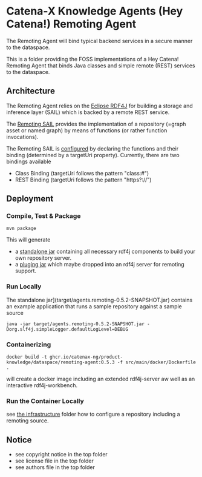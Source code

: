 # Catena-X Knowledge Agents (Hey Catena!) Remoting Agent

The Remoting Agent will bind typical backend services in a secure manner to the dataspace.

This is a folder providing the FOSS implementations of a Hey Catena! Remoting Agent that binds Java classes and simple remote (REST) services to the dataspace.

## Architecture

The Remoting Agent relies on the [Eclipse RDF4J](https://rdf4j.org) for building a storage and inference layer (SAIL) which is backed by a remote REST service.

The [Remoting SAIL](src/main/java/org/eclipse/tractusx/agents/remoting/RemotingSail.java) provides the implementation of a repository (=graph asset or named graph) by means of functions (or rather function invocations).

The Remoting SAIL is [configured](src/main/java/org/eclipse/tractusx/agents/remoting/RemotingSailConfig.java) by declaring the functions and their binding (determined by a targetUri property). Currently, there are two bindings available
* Class Binding (targetUri follows the pattern "class:<className/>#<methodName/>") 
* REST Binding (targetUri follows the pattern "https?://<url>")


## Deployment

### Compile, Test & Package

```console
mvn package
```

This will generate 
- a [standalone jar](target/agents.remoting-0.5.2-SNAPSHOT.jar) containing all necessary rdf4j components to build your own repository server.
- a [pluging jar](target/original-agents.remoting-0.5.2-SNAPSHOT.jar) which maybe dropped into an rdf4j server for remoting support.

### Run Locally

The standalone jar](target/agents.remoting-0.5.2-SNAPSHOT.jar) contains an example application that runs a sample repository against a sample source

```console
java -jar target/agents.remoting-0.5.2-SNAPSHOT.jar -Dorg.slf4j.simpleLogger.defaultLogLevel=DEBUG
```

### Containerizing

```console
docker build -t ghcr.io/catenax-ng/product-knowledge/dataspace/remoting-agent:0.5.3 -f src/main/docker/Dockerfile .
```

will create a docker image including an extended rdf4j-server aw well as an interactive rdf4j-workbench.

### Run the Container Locally

see [the infrastructure](../../../infrastructure) folder how to configure a repository including a remoting source.


## Notice

* see copyright notice in the top folder
* see license file in the top folder
* see authors file in the top folder





